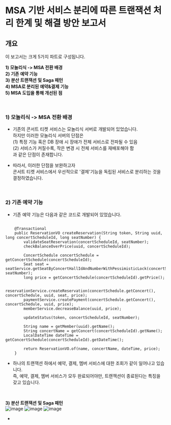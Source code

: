 
# MSA 기반 서비스 분리에 따른 트랜잭션 처리 한계 및 해결 방안 보고서 

## 개요

이 보고서는 크게 5가지 파트로 구성됩니다.
  
**1) 모놀리식 -> MSA 전환 배경** <br>
**2) 기존 예약 기능** <br>
**3) 분산 트랜잭션 및 Saga 패턴** <br>
**4) MSA로 분리된 예약&결제 기능** <br>
**5) MSA 도입을 통해 개선된 점** <br> 

<br> 

### 1) 모놀리식 -> MSA 전환 배경

- 기존의 콘서트 티켓 서비스는 모놀리식 서버로 개발되어 있었습니다. <br>
  하지만 이러한 모놀리식 서버의 단점은 <br> 
  (1) 특정 기능 혹은 DB 장애 시 장애가 전체 서비스로 전파될 수 있음 <br>
  (2) 서비스가 커질수록, 작은 변경 시 전체 서비스를 재배포해야 함 <br> 
  과 같은 단점이 존재합니다. <br> 

- 따라서, 이러한 단점을 보완하고자 <br>
  콘서트 티켓 서비스에서 우선적으로 '결제'기능을 독립된 서비스로 분리하는 것을 결정하였습니다. <br>
  

<br> 


### 2) 기존 예약 기능 

- 기존 예약 기능은 다음과 같은 코드로 개발되어 있었습니다. <br>

```

    @Transactional
    public ReservationVO createReservation(String token, String uuid, long concertScheduleId, long seatNumber) {
        validateSeatReservation(concertScheduleId, seatNumber);
        checkBalanceOverPrice(uuid, concertScheduleId);

        ConcertSchedule concertSchedule = getConcertSchedule(concertScheduleId);
        Seat seat = seatService.getSeatByConcertHallIdAndNumberWithPessimisticLock(concertScheduleId, seatNumber);
        long price = getConcertSchedule(concertScheduleId).getPrice();

        reservationService.createReservation(concertSchedule.getConcert(), concertSchedule, uuid, seat, price);
        paymentService.createPayment(concertSchedule.getConcert(), concertSchedule, uuid, price);
        memberService.decreaseBalance(uuid, price);

        updateStatus(token, concertScheduleId, seatNumber);

        String name = getMember(uuid).getName();
        String concertName = getConcert(concertScheduleId).getName();
        LocalDateTime dateTime = getConcertSchedule(concertScheduleId).getDateTime();

        return ReservationVO.of(name, concertName, dateTime, price);
    }
```

- 하나의 트랜잭션 하에서 예약, 결제, 멤버 서비스에 대한 조회가 같이 일어나고 있습니다. <br> 
  즉, 예약, 결제, 멤버 서비스가 모두 완료되어야만, 트랜잭션이 종료된다는 특징을 갖고 있습니다. <br>  


<br> 


**3) 분산 트랜잭션 및 Saga 패턴** <br>
![image](https://github.com/user-attachments/assets/934ce4e4-aa13-431c-a6d6-80c7f4c9fcc4)
![image](https://github.com/user-attachments/assets/91b26c4c-13ca-4343-9f1a-413d505f8722)
![image](https://github.com/user-attachments/assets/58c632a2-a3ff-433c-91c0-cac931921faf)

- 
```
